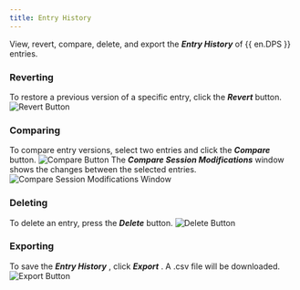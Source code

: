 ```yaml
---
title: Entry History
---
```

View, revert, compare, delete, and export the ***Entry History*** of {{ en.DPS }} entries. 
### Reverting 
To restore a previous version of a specific entry, click the ***Revert*** button. 
![Revert Button](https://webdevolutions.azureedge.net/docs/en/server/ServerOp4004.png) 
### Comparing 
To compare entry versions, select two entries and click the ***Compare*** button. 
![Compare Button](https://webdevolutions.azureedge.net/docs/en/server/ServerOp4005.png) 
The ***Compare Session Modifications*** window shows the changes between the selected entries. 
![Compare Session Modifications Window](https://webdevolutions.azureedge.net/docs/en/server/ServerOp0000.png) 
### Deleting 
To delete an entry, press the ***Delete*** button. 
![Delete Button](https://webdevolutions.azureedge.net/docs/en/server/ServerOp0001.png) 
### Exporting 
To save the ***Entry History*** , click ***Export*** . A .csv file will be downloaded. 
![Export Button](https://webdevolutions.azureedge.net/docs/en/server/ServerOp0002.png) 


